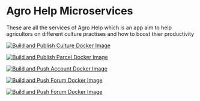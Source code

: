 # Agro Help Microservices

These are all the services of Agro Help which is an app aim to help agricultors on different culture practises and how to boost thier productivity

[![Build and Publish Culture Docker Image](https://github.com/Tomdieu/agro-help-microservices/actions/workflows/build-and-publish-culture.yml/badge.svg)](https://github.com/Tomdieu/agro-help-microservices/actions/workflows/build-and-publish-culture.yml)

[![Build and Publish Parcel Docker Image](https://github.com/Tomdieu/agro-help-microservices/actions/workflows/build-and-publish-parcel.yml/badge.svg)](https://github.com/Tomdieu/agro-help-microservices/actions/workflows/build-and-publish-parcel.yml)

[![Build and Push Account Docker Image](https://github.com/Tomdieu/agro-help-microservices/actions/workflows/build-and-publish-account.yml/badge.svg)](https://github.com/Tomdieu/agro-help-microservices/actions/workflows/build-and-publish-account.yml)

[![Build and Push Forum Docker Image](https://github.com/Tomdieu/agro-help-microservices/actions/workflows/build-and-publish-forum.yml/badge.svg)](https://github.com/Tomdieu/agro-help-microservices/actions/workflows/build-and-publish-forum.yml)

[![Build and Push Forum Docker Image](https://github.com/Tomdieu/agro-help-microservices/actions/workflows/build-and-publish-forum.yml/badge.svg)](https://github.com/Tomdieu/agro-help-microservices/actions/workflows/build-and-publish-forum.yml)